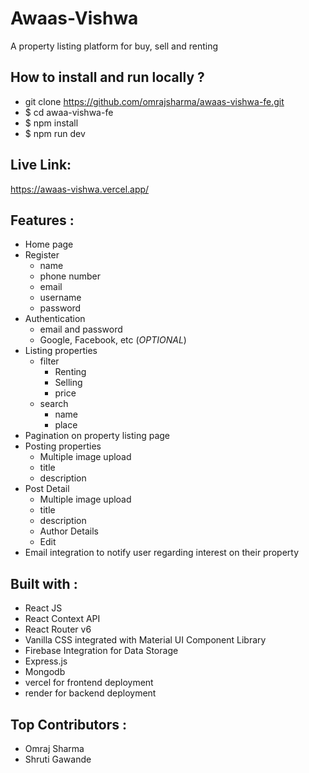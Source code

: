 # Awaas-Vishwa
A property listing platform for buy, sell and renting
## How to install and run locally ?
- git clone https://github.com/omrajsharma/awaas-vishwa-fe.git
- $ cd awaa-vishwa-fe
- $ npm install
- $ npm run dev
## Live Link:
https://awaas-vishwa.vercel.app/
## Features :
- Home page
- Register
    - name
    - phone number
    - email
    - username
    - password
- Authentication
    - email and password
    - Google, Facebook, etc (*OPTIONAL*)
- Listing properties
    - filter
        - Renting
        - Selling
        - price
    - search
        - name
        - place
- Pagination on property listing page
- Posting properties
    - Multiple image upload
    - title
    - description
- Post Detail
    - Multiple image upload
    - title
    - description
    - Author Details
    - Edit
- Email integration to notify user regarding interest on their property
## Built with :
- React JS
- React Context API
- React Router v6
- Vanilla CSS integrated with Material UI Component Library
- Firebase Integration for Data Storage
- Express.js
- Mongodb
- vercel for frontend deployment
- render for backend deployment
## Top Contributors :
- Omraj Sharma
- Shruti Gawande